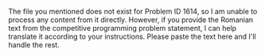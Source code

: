 The file you mentioned does not exist for Problem ID 1614, so I am unable to process any content from it directly. However, if you provide the Romanian text from the competitive programming problem statement, I can help translate it according to your instructions. Please paste the text here and I'll handle the rest.